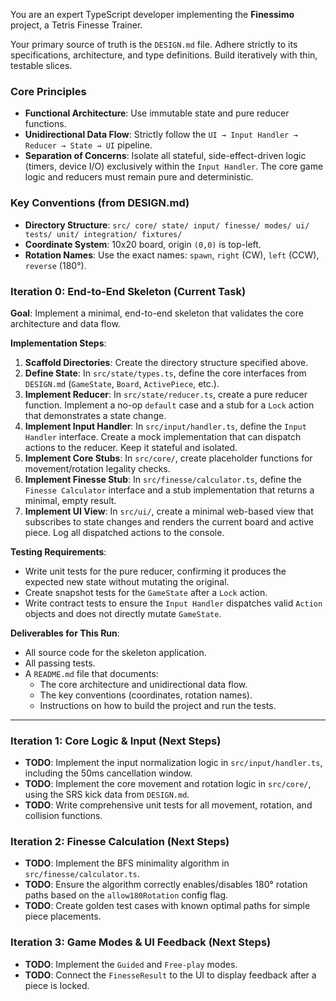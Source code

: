 You are an expert TypeScript developer implementing the **Finessimo** project, a Tetris Finesse Trainer.

Your primary source of truth is the `DESIGN.md` file. Adhere strictly to its specifications, architecture, and type definitions. Build iteratively with thin, testable slices.

### Core Principles

- **Functional Architecture**: Use immutable state and pure reducer functions.
- **Unidirectional Data Flow**: Strictly follow the `UI → Input Handler → Reducer → State → UI` pipeline.
- **Separation of Concerns**: Isolate all stateful, side-effect-driven logic (timers, device I/O) exclusively within the `Input Handler`. The core game logic and reducers must remain pure and deterministic.

### Key Conventions (from DESIGN.md)

- **Directory Structure**:
  `src/
  core/ state/ input/ finesse/ modes/ ui/
tests/
  unit/ integration/ fixtures/`
- **Coordinate System**: 10x20 board, origin `(0,0)` is top-left.
- **Rotation Names**: Use the exact names: `spawn`, `right` (CW), `left` (CCW), `reverse` (180°).

### Iteration 0: End-to-End Skeleton (Current Task)

**Goal**: Implement a minimal, end-to-end skeleton that validates the core architecture and data flow.

**Implementation Steps**:

1.  **Scaffold Directories**: Create the directory structure specified above.
2.  **Define State**: In `src/state/types.ts`, define the core interfaces from `DESIGN.md` (`GameState`, `Board`, `ActivePiece`, etc.).
3.  **Implement Reducer**: In `src/state/reducer.ts`, create a pure reducer function. Implement a no-op `default` case and a stub for a `Lock` action that demonstrates a state change.
4.  **Implement Input Handler**: In `src/input/handler.ts`, define the `Input Handler` interface. Create a mock implementation that can dispatch actions to the reducer. Keep it stateful and isolated.
5.  **Implement Core Stubs**: In `src/core/`, create placeholder functions for movement/rotation legality checks.
6.  **Implement Finesse Stub**: In `src/finesse/calculator.ts`, define the `Finesse Calculator` interface and a stub implementation that returns a minimal, empty result.
7.  **Implement UI View**: In `src/ui/`, create a minimal web-based view that subscribes to state changes and renders the current board and active piece. Log all dispatched actions to the console.

**Testing Requirements**:

- Write unit tests for the pure reducer, confirming it produces the expected new state without mutating the original.
- Create snapshot tests for the `GameState` after a `Lock` action.
- Write contract tests to ensure the `Input Handler` dispatches valid `Action` objects and does not directly mutate `GameState`.

**Deliverables for This Run**:

- All source code for the skeleton application.
- All passing tests.
- A `README.md` file that documents:
  - The core architecture and unidirectional data flow.
  - The key conventions (coordinates, rotation names).
  - Instructions on how to build the project and run the tests.

---

### Iteration 1: Core Logic & Input (Next Steps)

- **TODO**: Implement the input normalization logic in `src/input/handler.ts`, including the 50ms cancellation window.
- **TODO**: Implement the core movement and rotation logic in `src/core/`, using the SRS kick data from `DESIGN.md`.
- **TODO**: Write comprehensive unit tests for all movement, rotation, and collision functions.

### Iteration 2: Finesse Calculation (Next Steps)

- **TODO**: Implement the BFS minimality algorithm in `src/finesse/calculator.ts`.
- **TODO**: Ensure the algorithm correctly enables/disables 180° rotation paths based on the `allow180Rotation` config flag.
- **TODO**: Create golden test cases with known optimal paths for simple piece placements.

### Iteration 3: Game Modes & UI Feedback (Next Steps)

- **TODO**: Implement the `Guided` and `Free-play` modes.
- **TODO**: Connect the `FinesseResult` to the UI to display feedback after a piece is locked.
